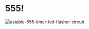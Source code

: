 # 555!


![astable-555-timer-led-flasher-circuit](https://user-images.githubusercontent.com/97064928/158022414-87ed53de-42aa-43e6-8452-72bf633e6670.png)
